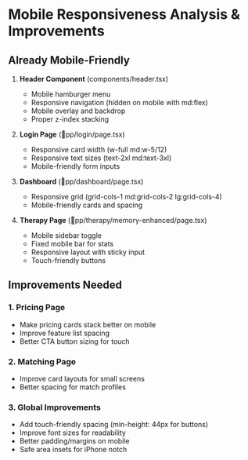﻿# Mobile Responsiveness Analysis & Improvements

##  Already Mobile-Friendly

1. **Header Component** (components/header.tsx)
   -  Mobile hamburger menu
   -  Responsive navigation (hidden on mobile with md:flex)
   -  Mobile overlay and backdrop
   -  Proper z-index stacking

2. **Login Page** (pp/login/page.tsx)
   -  Responsive card width (w-full md:w-5/12)
   -  Responsive text sizes (text-2xl md:text-3xl)
   -  Mobile-friendly form inputs

3. **Dashboard** (pp/dashboard/page.tsx)
   -  Responsive grid (grid-cols-1 md:grid-cols-2 lg:grid-cols-4)
   -  Mobile-friendly cards and spacing

4. **Therapy Page** (pp/therapy/memory-enhanced/page.tsx)
   -  Mobile sidebar toggle
   -  Fixed mobile bar for stats
   -  Responsive layout with sticky input
   -  Touch-friendly buttons

##  Improvements Needed

### 1. Pricing Page
- Make pricing cards stack better on mobile
- Improve feature list spacing
- Better CTA button sizing for touch

### 2. Matching Page  
- Improve card layouts for small screens
- Better spacing for match profiles

### 3. Global Improvements
- Add touch-friendly spacing (min-height: 44px for buttons)
- Improve font sizes for readability
- Better padding/margins on mobile
- Safe area insets for iPhone notch

